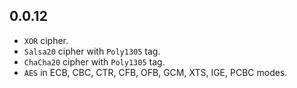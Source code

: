 ## 0.0.12

- `XOR` cipher.
- `Salsa20` cipher with `Poly1305` tag.
- `ChaCha20` cipher with `Poly1305` tag.
- `AES` in ECB, CBC, CTR, CFB, OFB, GCM, XTS, IGE, PCBC modes.
